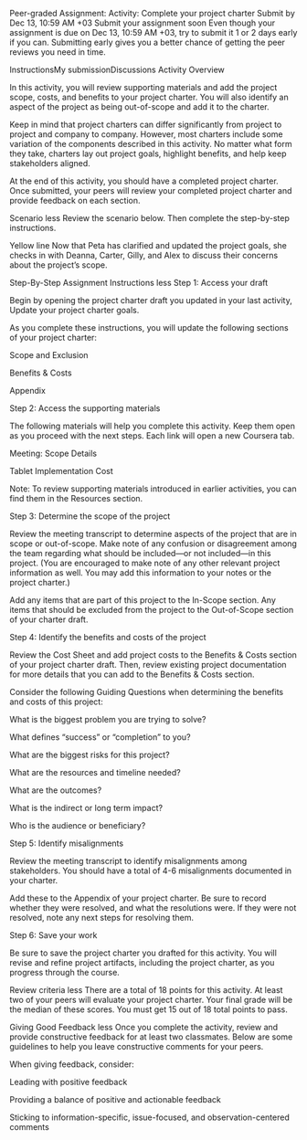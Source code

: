Peer-graded Assignment: Activity: Complete your project charter
Submit by Dec 13, 10:59 AM +03
Submit your assignment soon
Even though your assignment is due on Dec 13, 10:59 AM +03, try to submit it 1 or 2 days early if you can. Submitting early gives you a better chance of getting the peer reviews you need in time.

InstructionsMy submissionDiscussions
Activity Overview

In this activity, you will review supporting materials and add the project scope, costs, and benefits to your project charter. You will also identify an aspect of the project as being out-of-scope and add it to the charter.

Keep in mind that project charters can differ significantly from project to project and company to company. However, most charters include some variation of the components described in this activity. No matter what form they take, charters lay out project goals, highlight benefits, and help keep stakeholders aligned.

At the end of this activity, you should have a completed project charter. Once submitted, your peers will review your completed project charter and provide feedback on each section.

Scenario
less 
Review the scenario below. Then complete the step-by-step instructions.

Yellow line
Now that Peta has clarified and updated the project goals, she checks in with Deanna, Carter, Gilly, and Alex to discuss their concerns about the project’s scope. 

Step-By-Step Assignment Instructions
less 
Step 1: Access your draft

Begin by opening the project charter draft you updated in your last activity, Update your project charter goals. 

As you complete these instructions, you will update the following sections of your project charter:

Scope and Exclusion

Benefits & Costs

Appendix

Step 2: Access the supporting materials

The following materials will help you complete this activity. Keep them open as you proceed with the next steps. Each link will open a new Coursera tab.

Meeting: Scope Details

Tablet Implementation Cost

Note: To review supporting materials introduced in earlier activities, you can find them in the Resources section.

Step 3: Determine the scope of the project

Review the meeting transcript to determine aspects of the project that are in scope or out-of-scope. Make note of any confusion or disagreement among the team regarding what should be included—or not included—in this project. (You are encouraged to make note of any other relevant project information as well. You may add this information to your notes or the project charter.)

Add any items that are part of this project to the In-Scope section. Any items that should be excluded from the project to the Out-of-Scope section of your charter draft.

Step 4: Identify the benefits and costs of the project 

Review the Cost Sheet and add project costs to the Benefits & Costs section of your project charter draft. Then, review existing project documentation for more details that you can add to the Benefits & Costs section. 

Consider the following Guiding Questions when determining the benefits and costs of this project: 

What is the biggest problem you are trying to solve?

What defines “success” or “completion” to you?

What are the biggest risks for this project?

What are the resources and timeline needed?

What are the outcomes? 

What is the indirect or long term impact?  

Who is the audience or beneficiary?

Step 5: Identify misalignments 

Review the meeting transcript to identify misalignments among stakeholders. You should have a total of 4-6 misalignments documented in your charter.

Add these to the Appendix of your project charter. Be sure to record whether they were resolved, and what the resolutions were. If they were not resolved, note any next steps for resolving them.

Step 6: Save your work 

Be sure to save the project charter you drafted for this activity. You will revise and refine project artifacts, including the project charter, as you progress through the course. 

Review criteria
less 
There are a total of 18 points for this activity. At least two of your peers will evaluate your project charter. Your final grade will be the median of these scores. You must get 15 out of 18 total points to pass.

Giving Good Feedback
less 
Once you complete the activity, review and provide constructive feedback for at least two classmates. Below are some guidelines to help you leave constructive comments for your peers. 

When giving feedback, consider:

Leading with positive feedback

Providing a balance of positive and actionable feedback

Sticking to information-specific, issue-focused, and observation-centered comments

